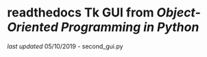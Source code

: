 # readthedocs Tk GUI from *Object-Oriented Programming in Python*
*last updated* 05/10/2019 - second_gui.py
